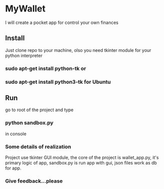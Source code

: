 # MyWallet
I will create a pocket app for control your own finances

## Install
Just clone repo to your machine, olso you need tkinter module for your python interpreter

###   sudo apt-get install python-tk or 
###   sudo apt-get install python3-tk  for Ubuntu

## Run
go to root of the project and type 
### python sandbox.py
in console

### Some details of realization

Project use tkinter GUI module, the core of the project is wallet_app.py, it's primary logic of app, sandbox.py is run app with gui, json files work as db for app. 

### Give feedback...please
